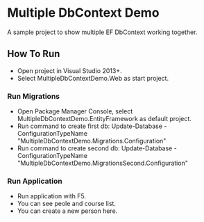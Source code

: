 # Multiple DbContext Demo

A sample project to show multiple EF DbContext working together.

## How To Run

* Open project in Visual Studio 2013+.
* Select MultipleDbContextDemo.Web as start project.

### Run Migrations

* Open Package Manager Console, select MultipleDbContextDemo.EntityFramework as default project.
* Run command to create first db: Update-Database -ConfigurationTypeName "MultipleDbContextDemo.Migrations.Configuration"
* Run command to create second db: Update-Database -ConfigurationTypeName "MultipleDbContextDemo.MigrationsSecond.Configuration"

### Run Application

* Run application with F5.
* You can see peole and course list.
* You can create a new person here.
